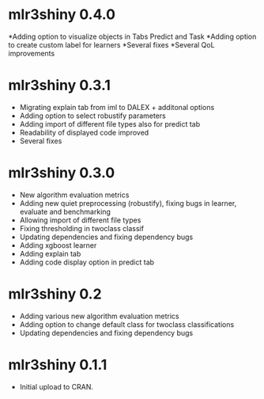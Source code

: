 # mlr3shiny 0.4.0

*Adding option to visualize objects in Tabs Predict and Task
*Adding option to create custom label for learners
*Several fixes
*Several QoL improvements

# mlr3shiny 0.3.1

* Migrating explain tab from iml to DALEX + additonal options
* Adding option to select robustify parameters
* Adding import of different file types also for predict tab
* Readability of displayed code improved  
* Several fixes

# mlr3shiny 0.3.0

* New algorithm evaluation metrics
* Adding new quiet preprocessing (robustify), fixing bugs in learner, evaluate and benchmarking
* Allowing import of different file types
* Fixing thresholding in twoclass classif
* Updating dependencies and fixing dependency bugs
* Adding xgboost learner
* Adding explain tab
* Adding code display option in predict tab 

# mlr3shiny 0.2

* Adding various new algorithm evaluation metrics
* Adding option to change default class for twoclass classifications 
* Updating dependencies and fixing dependency bugs

# mlr3shiny 0.1.1

* Initial upload to CRAN.

